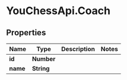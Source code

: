 # YouChessApi.Coach

## Properties
Name | Type | Description | Notes
------------ | ------------- | ------------- | -------------
**id** | **Number** |  | 
**name** | **String** |  | 
